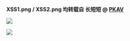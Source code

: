 <!--
关于 XSS 的思维导图
XSS1.png / XSS2.png 均转载自 长短短
1497753402
-->

**XSS1.png / XSS2.png 均转载自 长短短 @ [PKAV](http://pkav.net/)**

![](https://vip1.loli.net/2019/12/26/5qkP21ZbzgxDrdO.png)

![](https://vip1.loli.net/2019/12/26/vm5BWtCjcVMUaPH.png)
